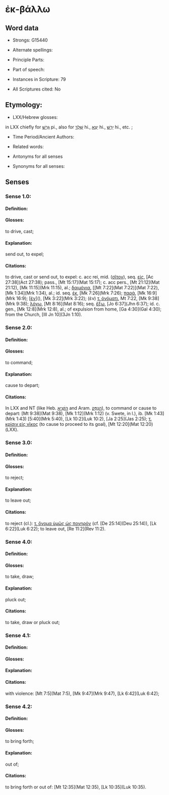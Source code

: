 # ἐκ-βάλλω 

<!-- Status: S2=NeedsEdits -->
<!-- Lexica used for edits:   -->

## Word data

* Strongs: G15440

* Alternate spellings:



* Principle Parts: 


* Part of speech: 


* Instances in Scripture: 79

* All Scriptures cited: No

## Etymology: 


* LXX/Hebrew glosses: 

in LXX chiefly for [גָּרַשׁ](//en-uhl/H1644) pi., also for [שָׁלַךְ](//en-uhl/H7993) hi., [יָצָא](//en-uhl/H3318) hi., [יָרַשׁ](//en-uhl/H3423) hi., etc. ;

* Time Period/Ancient Authors: 


* Related words: 

* Antonyms for all senses

* Synonyms for all senses: 


## Senses 


### Sense  1.0: 

#### Definition: 

#### Glosses: 

to drive, cast; 

#### Explanation: 

send out, to expel; 

#### Citations: 

to drive, cast or send out, to expel: c. acc rei, mid. ([σῖτον]()), seq. [εἰς](), [Ac 27:38](Act 27:38); pass., [Mt 15:17](Mat 15:17); c. acc pers., [Mt 21:12](Mat 21:12), [Mk 11:15](Mrk 11:15), al.; [δαιμόνια](), [[Mt 7:22](Mat 7:22)](Mat 7:22), [Mk 1:34](Mrk 1:34), al.; id. seq. [ἐκ](), [Mk 7:26](Mrk 7:26); [παρά](), [Mk 16:9](Mrk 16:9); [[ἐν]()](), [Mk 3:22](Mrk 3:22); (ἐν) [τ. ὀνόματι](), Mt 7:22, [Mk 9:38](Mrk 9:38); [λόγῳ](), [Mt 8:16](Mat 8:16); seq. [ἔξω](), [Jo 6:37](Jhn 6:37); id. c. gen., [Mk 12:8](Mrk 12:8), al.; of expulsion from home, [Ga 4:30](Gal 4:30); from the Church, [III Jn 10](3Jn 1:10). 

### Sense  2.0: 

#### Definition: 

#### Glosses: 

to command; 

#### Explanation: 

cause to depart; 

#### Citations: 

In LXX and NT (like Heb. [הזׄצׅיא](//en-uhl/H3318) and Aram. [הַנְפֵּק](//en-uhl/????)), to command or cause to depart: [Mt 9:38](Mat 9:38), [Mk 1:12](Mrk 1:12) (v. Swete, in l.), ib. [Mk 1:43](Mrk 1:43) [5:40](Mrk 5:40), [Lk 10:2](Luk 10:2), [Ja 2:25](Jas 2:25); [τ. κρίσιν εἰς νῖκος]() (to cause to proceed to its goal), [Mt 12:20](Mat 12:20) (LXX). 

### Sense  3.0: 

#### Definition: 

#### Glosses: 

to reject; 

#### Explanation: 

to leave out; 

#### Citations: 

to reject (cl.): [τ. ὄνομα ὑμῶς ὡς πονηρόν]() (cf. [De 25:14](Deu 25:14)), [Lk 6:22](Luk 6:22); to leave out, [Re 11:2](Rev 11:2). 

### Sense  4.0: 

#### Definition: 

#### Glosses: 

to take, draw; 

#### Explanation: 

pluck out; 

#### Citations: 

to take, draw or pluck out; 

### Sense  4.1: 

#### Definition: 


#### Glosses:



#### Explanation:



#### Citations: 

with violence: [Mt 7:5](Mat 7:5), [Mk 9:47](Mrk 9:47), [Lk 6:42](Luk 6:42); 

### Sense  4.2: 

#### Definition: 

#### Glosses: 

to bring forth; 

#### Explanation: 

out of; 

#### Citations: 

to bring forth or out of: [Mt 12:35](Mat 12:35), [Lk 10:35](Luk 10:35). 
